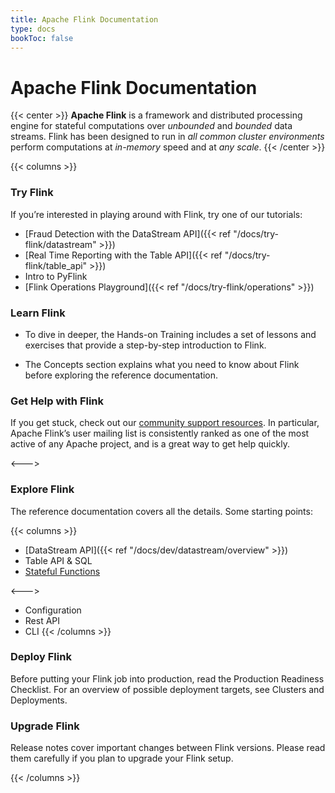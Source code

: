```yaml
---
title: Apache Flink Documentation 
type: docs
bookToc: false
---
```

<!--
Licensed to the Apache Software Foundation (ASF) under one
or more contributor license agreements.  See the NOTICE file
distributed with this work for additional information
regarding copyright ownership.  The ASF licenses this file
to you under the Apache License, Version 2.0 (the
"License"); you may not use this file except in compliance
with the License.  You may obtain a copy of the License at

  http://www.apache.org/licenses/LICENSE-2.0

Unless required by applicable law or agreed to in writing,
software distributed under the License is distributed on an
"AS IS" BASIS, WITHOUT WARRANTIES OR CONDITIONS OF ANY
KIND, either express or implied.  See the License for the
specific language governing permissions and limitations
under the License.
-->

# Apache Flink Documentation

{{< center >}}
**Apache Flink** is a framework and distributed processing engine for stateful computations over *unbounded* and *bounded* data streams. Flink has been designed to run in *all common cluster environments* perform computations at *in-memory* speed and at *any scale*.
{{< /center >}}

{{< columns >}}

### Try Flink

If you’re interested in playing around with Flink, try one of our tutorials:

* [Fraud Detection with the DataStream API]({{< ref "/docs/try-flink/datastream" >}})
* [Real Time Reporting with the Table API]({{< ref "/docs/try-flink/table_api" >}})
* Intro to PyFlink
* [Flink Operations Playground]({{< ref "/docs/try-flink/operations" >}})

### Learn Flink

* To dive in deeper, the Hands-on Training includes a set of lessons and exercises that provide a step-by-step introduction to Flink.

* The Concepts section explains what you need to know about Flink before exploring the reference documentation.

### Get Help with Flink

If you get stuck, check out our [community support resources](https://flink.apache.org/community.html). In particular, Apache Flink’s user mailing list is consistently ranked as one of the most active of any Apache project, and is a great way to get help quickly.

<--->

### Explore Flink

The reference documentation covers all the details. Some starting points:

{{< columns >}}
* [DataStream API]({{< ref "/docs/dev/datastream/overview" >}})
* Table API & SQL
* [Stateful Functions](https://ci.apache.org/projects/flink/flink-statefun-docs-stable/)

<--->

* Configuration
* Rest API
* CLI
{{< /columns >}}

### Deploy Flink

Before putting your Flink job into production, read the Production Readiness Checklist. For an overview of possible deployment targets, see Clusters and Deployments.

### Upgrade Flink

Release notes cover important changes between Flink versions. Please read them carefully if you plan to upgrade your Flink setup.

{{< /columns >}}
